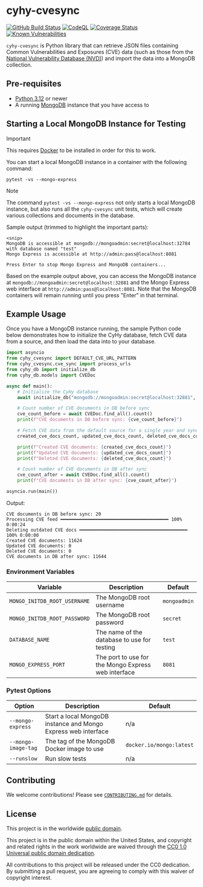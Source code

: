 # cyhy-cvesync #

[![GitHub Build Status](https://github.com/cisagov/cyhy-cvesync/workflows/build/badge.svg)](https://github.com/cisagov/cyhy-cvesync/actions)
[![CodeQL](https://github.com/cisagov/cyhy-cvesync/workflows/CodeQL/badge.svg)](https://github.com/cisagov/cyhy-cvesync/actions/workflows/codeql-analysis.yml)
[![Coverage Status](https://coveralls.io/repos/github/cisagov/cyhy-cvesync/badge.svg?branch=develop)](https://coveralls.io/github/cisagov/cyhy-cvesync?branch=develop)
[![Known Vulnerabilities](https://snyk.io/test/github/cisagov/cyhy-cvesync/develop/badge.svg)](https://snyk.io/test/github/cisagov/cyhy-cvesync)

`cyhy-cvesync` is Python library that can retrieve JSON files containing Common
Vulnerabilities and Exposures (CVE) data (such as those from the [National
Vulnerability Database (NVD)](https://nvd.nist.gov/)) and import the data into a
MongoDB collection.

## Pre-requisites ##

- [Python 3.12](https://www.python.org/downloads/) or newer
- A running [MongoDB](https://www.mongodb.com/) instance that you have access to

## Starting a Local MongoDB Instance for Testing ##

> [!IMPORTANT]
> This requires [Docker](https://www.docker.com/) to be installed in
> order for this to work.

You can start a local MongoDB instance in a container with the following
command:

```console
pytest -vs --mongo-express
```

> [!NOTE]
> The command `pytest -vs --mongo-express` not only starts a local
> MongoDB instance, but also runs all the `cyhy-cvesync` unit tests, which will
> create various collections and documents in the database.

Sample output (trimmed to highlight the important parts):

```console
<snip>
MongoDB is accessible at mongodb://mongoadmin:secret@localhost:32784 with database named "test"
Mongo Express is accessible at http://admin:pass@localhost:8081

Press Enter to stop Mongo Express and MongoDB containers...
```

Based on the example output above, you can access the MongoDB instance at
`mongodb://mongoadmin:secret@localhost:32881` and the Mongo Express web
interface at `http://admin:pass@localhost:8081`.  Note that the MongoDB
containers will remain running until you press "Enter" in that terminal.

## Example Usage ##

Once you have a MongoDB instance running, the sample Python code below
demonstrates how to initialize the CyHy database, fetch CVE data from a source,
and then load the data into to your database.

```python
import asyncio
from cyhy_cvesync import DEFAULT_CVE_URL_PATTERN
from cyhy_cvesync.cve_sync import process_urls
from cyhy_db import initialize_db
from cyhy_db.models import CVEDoc

async def main():
    # Initialize the CyHy database
    await initialize_db("mongodb://mongoadmin:secret@localhost:32881", "test")

    # Count number of CVE documents in DB before sync
    cve_count_before = await CVEDoc.find_all().count()
    print(f"CVE documents in DB before sync: {cve_count_before}")

    # Fetch CVE data from the default source for a single year and sync it to the database
    created_cve_docs_count, updated_cve_docs_count, deleted_cve_docs_count = await process_urls([DEFAULT_CVE_URL_PATTERN.format(year=2024)], cve_data_gzipped=True)

    print(f"Created CVE documents: {created_cve_docs_count}")
    print(f"Updated CVE documents: {updated_cve_docs_count}")
    print(f"Deleted CVE documents: {deleted_cve_docs_count}")

    # Count number of CVE documents in DB after sync
    cve_count_after = await CVEDoc.find_all().count()
    print(f"CVE documents in DB after sync: {cve_count_after}")

asyncio.run(main())
```

Output:

```console
CVE documents in DB before sync: 20
Processing CVE feed ━━━━━━━━━━━━━━━━━━━━━━━━━━━━━━━━━━━━━━━━ 100% 0:00:24
Deleting outdated CVE docs ━━━━━━━━━━━━━━━━━━━━━━━━━━━━━━━━━━━━━━━━ 100% 0:00:00
Created CVE documents: 11624
Updated CVE documents: 0
Deleted CVE documents: 0
CVE documents in DB after sync: 11644
```

### Environment Variables ###

| Variable | Description | Default |
|----------|-------------|---------|
| `MONGO_INITDB_ROOT_USERNAME` | The MongoDB root username | `mongoadmin` |
| `MONGO_INITDB_ROOT_PASSWORD` | The MongoDB root password | `secret` |
| `DATABASE_NAME` | The name of the database to use for testing | `test` |
| `MONGO_EXPRESS_PORT` | The port to use for the Mongo Express web interface | `8081` |

### Pytest Options ###

| Option | Description | Default |
|--------|-------------|---------|
| `--mongo-express` | Start a local MongoDB instance and Mongo Express web interface | n/a |
| `--mongo-image-tag` | The tag of the MongoDB Docker image to use | `docker.io/mongo:latest` |
| `--runslow` | Run slow tests | n/a |

## Contributing ##

We welcome contributions!  Please see [`CONTRIBUTING.md`](CONTRIBUTING.md) for
details.

## License ##

This project is in the worldwide [public domain](LICENSE).

This project is in the public domain within the United States, and
copyright and related rights in the work worldwide are waived through
the [CC0 1.0 Universal public domain
dedication](https://creativecommons.org/publicdomain/zero/1.0/).

All contributions to this project will be released under the CC0
dedication. By submitting a pull request, you are agreeing to comply
with this waiver of copyright interest.
